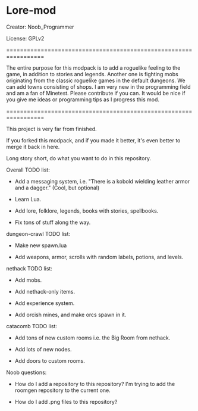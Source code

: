 # Lore-mod
Creator: Noob_Programmer

License: GPLv2

=================================================================

The entire purpose for this modpack is to add a roguelike feeling to the game, in addition to stories and legends. 
Another one is fighting mobs originating from the classic roguelike games in the default dungeons.
We can add towns consisting of shops. I am very new in the programming field and am a fan of Minetest. Please contribute if you can.
It would be nice if you give me ideas or programming tips as I progress this mod.

=================================================================


This project is very far from finished.

If you forked this modpack, and if you made it better, it's even better to merge it back in here. 

Long story short, do what you want to do in this repository.

Overall TODO list:

- Add a messaging system, i.e. "There is a kobold wielding leather armor and a dagger." (Cool, but optional)

- Learn Lua.

- Add lore, folklore, legends, books with stories, spellbooks.

- Fix tons of stuff along the way.

dungeon-crawl TODO list: 

- Make new spawn.lua

- Add weapons, armor, scrolls with random labels, potions, and levels.

nethack TODO list:

- Add mobs.

- Add nethack-only items.

- Add experience system.

- Add orcish mines, and make orcs spawn in it.

catacomb TODO list:

- Add tons of new custom rooms i.e. the Big Room from nethack.

- Add lots of new nodes.

- Add doors to custom rooms.

Noob questions:

- How do I add a repository to this repository? I'm trying to add the roomgen repository to the current one.

- How do I add .png files to this repository?
